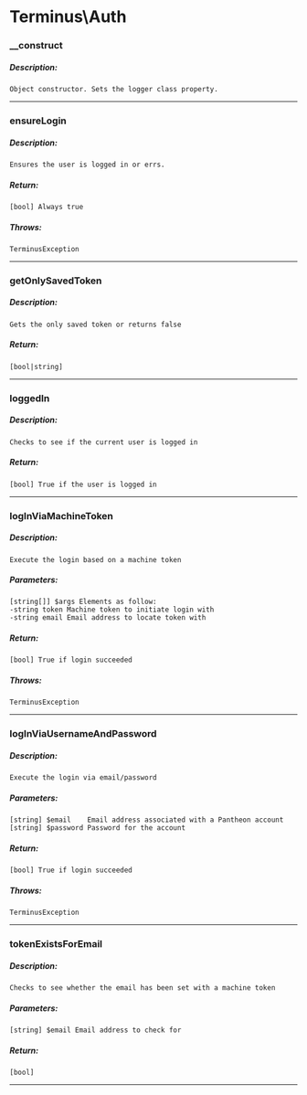 # Terminus\Auth

### __construct
##### Description:
    Object constructor. Sets the logger class property.

---

### ensureLogin
##### Description:
    Ensures the user is logged in or errs.

##### Return:
    [bool] Always true

##### Throws:
    TerminusException

---

### getOnlySavedToken
##### Description:
    Gets the only saved token or returns false

##### Return:
    [bool|string]

---

### loggedIn
##### Description:
    Checks to see if the current user is logged in

##### Return:
    [bool] True if the user is logged in

---

### logInViaMachineToken
##### Description:
    Execute the login based on a machine token

##### Parameters:
    [string[]] $args Elements as follow:
    -string token Machine token to initiate login with
    -string email Email address to locate token with

##### Return:
    [bool] True if login succeeded

##### Throws:
    TerminusException

---

### logInViaUsernameAndPassword
##### Description:
    Execute the login via email/password

##### Parameters:
    [string] $email    Email address associated with a Pantheon account
    [string] $password Password for the account

##### Return:
    [bool] True if login succeeded

##### Throws:
    TerminusException

---

### tokenExistsForEmail
##### Description:
    Checks to see whether the email has been set with a machine token

##### Parameters:
    [string] $email Email address to check for

##### Return:
    [bool]

---


